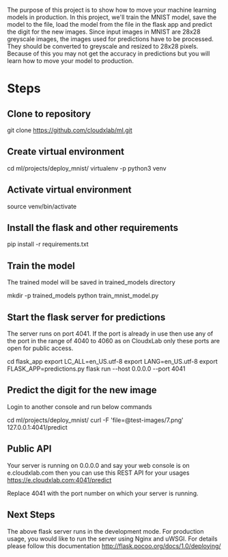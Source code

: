 The purpose of this project is to show how to move your machine learning models in production. In this project, we'll train the MNIST model, save the model to the file, load the model from the file in the flask app and predict the digit for the new images. Since input images in MNIST are 28x28 greyscale images, the images used for predictions have to be processed. They should be converted to greyscale and resized to 28x28 pixels. Because of this you may not get the accuracy in predictions but you will learn how to move your model to production.

# Steps

## Clone to repository

git clone https://github.com/cloudxlab/ml.git

## Create virtual environment

cd ml/projects/deploy_mnist/
virtualenv -p python3 venv

## Activate virtual environment

source venv/bin/activate

## Install the flask and other requirements

pip install -r requirements.txt

## Train the model

The trained model will be saved in trained_models directory

mkdir -p trained_models
python train_mnist_model.py

## Start the flask server for predictions

The server runs on port 4041. If the port is already in use then use any of the port in the range of 4040 to 4060 as on CloudxLab only these ports are open for public access.

cd flask_app
export LC_ALL=en_US.utf-8
export LANG=en_US.utf-8
export FLASK_APP=predictions.py
flask run --host 0.0.0.0 --port 4041

## Predict the digit for the new image

Login to another console and run below commands

cd ml/projects/deploy_mnist/
curl -F 'file=@test-images/7.png' 127.0.0.1:4041/predict

## Public API

Your server is running on 0.0.0.0 and say your web console is on e.cloudxlab.com then you can use this REST API for your usages https://e.cloudxlab.com:4041/predict

Replace 4041 with the port number on which your server is running.

## Next Steps

The above flask server runs in the development mode. For production usage, you would like to run the server using Nginx and uWSGI. For details please follow this documentation http://flask.pocoo.org/docs/1.0/deploying/
